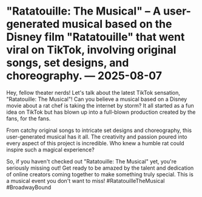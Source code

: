 # "Ratatouille: The Musical" – A user-generated musical based on the Disney film "Ratatouille" that went viral on TikTok, involving original songs, set designs, and choreography. — 2025-08-07

Hey, fellow theater nerds! Let's talk about the latest TikTok sensation, "Ratatouille: The Musical"! Can you believe a musical based on a Disney movie about a rat chef is taking the internet by storm? It all started as a fun idea on TikTok but has blown up into a full-blown production created by the fans, for the fans.

From catchy original songs to intricate set designs and choreography, this user-generated musical has it all. The creativity and passion poured into every aspect of this project is incredible. Who knew a humble rat could inspire such a magical experience?

So, if you haven't checked out "Ratatouille: The Musical" yet, you're seriously missing out! Get ready to be amazed by the talent and dedication of online creators coming together to make something truly special. This is a musical event you don't want to miss! #RatatouilleTheMusical #BroadwayBound